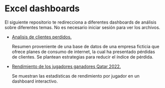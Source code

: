 # Excel dashboards
El siguiente repositorio te redirecciona a diferentes dashboards de análisis sobre diferentes temas.
No es necesario iniciar sesión para ver los archivos.
- [Analisis de clientes perdidos.](https://1drv.ms/x/c/0940360020b10d46/EdH0anOaDUlFkRqAC0jOKXkBPGrngIDA5JNUjGRfUKiTNw?e=dHZrzI)
  
  Resumen proveniente de una base de datos de una empresa ficticia que ofrece planes de consumo de internet, la cual ha presentado pérdidas de clientes.
  Se plantean estrategias para reducir el índice de pérdida.

- [Rendimiento de los jugadores ganadores Qatar 2022.](https://1drv.ms/x/c/0940360020b10d46/Eco7S-Fk6EpPux0fvZDakDkBD92dPFPxxNWVmDAnP2M0iQ?e=Y1kaJ5)

  Se muestran las estadísticas de rendimiento por jugador en un dashboard interactivo.
